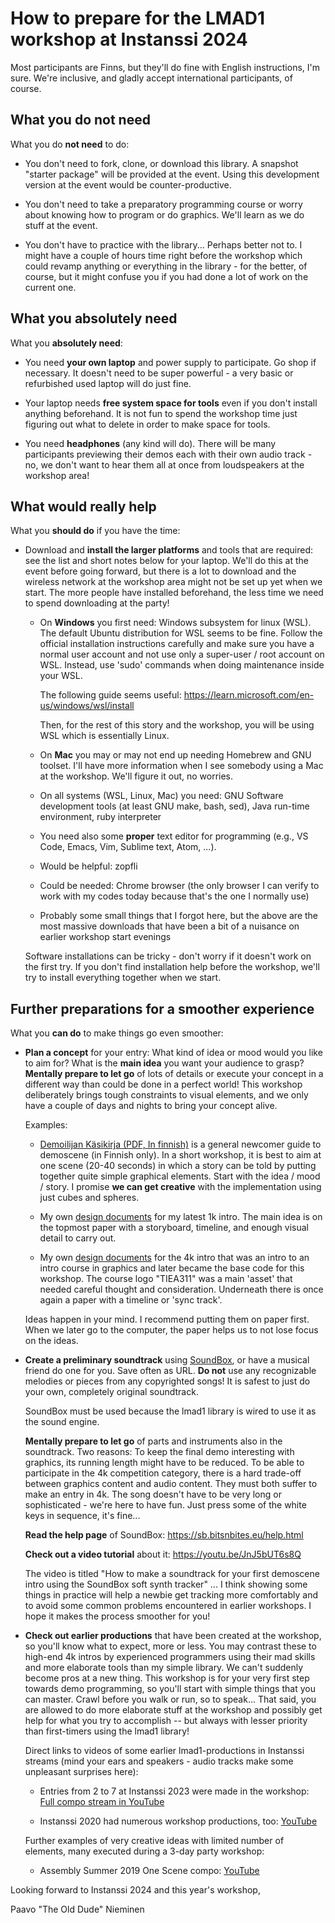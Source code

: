 # How to prepare for the LMAD1 workshop at Instanssi 2024

Most participants are Finns, but they'll do fine with English instructions, I'm
sure. We're inclusive, and gladly accept international participants, of course.

## What you do not need

What you do **not need** to do:

- You don't need to fork, clone, or download this library. A snapshot "starter
  package" will be provided at the event. Using this development version at the
  event would be counter-productive.

- You don't need to take a preparatory programming course or worry about knowing
  how to program or do graphics. We'll learn as we do stuff at the event.

- You don't have to practice with the library... Perhaps better not to. I might
  have a couple of hours time right before the workshop which could revamp
  anything or everything in the library - for the better, of course, but it
  might confuse you if you had done a lot of work on the current one.

## What you absolutely need

What you **absolutely need**:

- You need **your own laptop** and power supply to participate. Go shop if
  necessary. It doesn't need to be super powerful - a very basic or refurbished
  used laptop will do just fine.

- Your laptop needs **free system space for tools** even if you don't
  install anything beforehand. It is not fun to spend the workshop time just
  figuring out what to delete in order to make space for tools.

- You need **headphones** (any kind will do). There will be many participants
  previewing their demos each with their own audio track - no, we don't want to
  hear them all at once from loudspeakers at the workshop area!

## What would really help

What you **should do** if you have the time:

- Download and **install the larger platforms** and tools that are required: see
  the list and short notes below for your laptop. We'll do this at the event
  before going forward, but there is a lot to download and the wireless network
  at the workshop area might not be set up yet when we start. The more people
  have installed beforehand, the less time we need to spend downloading at the
  party!

  + On **Windows** you first need: Windows subsystem for linux (WSL). The
    default Ubuntu distribution for WSL seems to be fine. Follow the official
    installation instructions carefully and make sure you have a normal user
    account and not use only a super-user / root account on WSL. Instead, use
    'sudo' commands when doing maintenance inside your WSL.

    The following guide seems useful:
    https://learn.microsoft.com/en-us/windows/wsl/install

    Then, for the rest of this story and the workshop, you will be using WSL
    which is essentially Linux.

  + On **Mac** you may or may not end up needing Homebrew and GNU toolset. I'll
    have more information when I see somebody using a Mac at the workshop. We'll
    figure it out, no worries.

  + On all systems (WSL, Linux, Mac) you need: GNU Software development tools
    (at least GNU make, bash, sed), Java run-time environment, ruby interpreter
    
  + You need also some **proper** text editor for programming (e.g., VS Code,
    Emacs, Vim, Sublime text, Atom, ...).

  + Would be helpful: zopfli

  + Could be needed: Chrome browser (the only browser I can verify to
    work with my codes today because that's the one I normally use)

  + Probably some small things that I forgot here, but the above are the most
    massive downloads that have been a bit of a nuisance on earlier workshop
    start evenings

  Software installations can be tricky - don't worry if it doesn't work on the
  first try. If you don't find installation help before the workshop, we'll try
  to install everything together when we start.

## Further preparations for a smoother experience

What you **can do** to make things go even smoother:

- **Plan a concept** for your entry: What kind of idea or mood would you like to
  aim for? What is the **main idea** you want your audience to grasp? **Mentally
  prepare to let go** of lots of details or execute your concept in a different
  way than could be done in a perfect world! This workshop deliberately brings
  tough constraints to visual elements, and we only have a couple of days and
  nights to bring your concept alive.

  Examples:

  + [Demoilijan Käsikirja (PDF, In finnish)](https://www.postimuseo.fi/wp-content/uploads/2023/08/demoilijan_kasikirja_0623_A5_N.pdf)
    is a general newcomer guide to demoscene (in Finnish only). In a short workshop, it is best to
    aim at one scene (20-40 seconds) in which a story can be told by putting
    together quite simple graphical elements. Start with the idea / mood /
    story. I promise **we can get creative** with the implementation using just
    cubes and spheres.

  + My own [design documents](http://users.jyu.fi/~nieminen/juttuja/pasilawoods_design_papers.jpg)
    for my latest 1k intro. The main idea is on the topmost paper with a
    storyboard, timeline, and enough visual detail to carry out.

  + My own [design documents](http://users.jyu.fi/~nieminen/courselogo_plan.jpg)
    for the 4k intro that was an intro to an intro course in graphics and later
    became the base code for this workshop. The course logo "TIEA311" was a main 'asset' that needed careful
    thought and consideration. Underneath there is once again a paper with a timeline or 'sync
    track'.

  Ideas happen in your mind. I recommend putting them on paper first. When we
  later go to the computer, the paper helps us to not lose focus on the ideas.

- **Create a preliminary soundtrack** using [SoundBox](https://sb.bitsnbites.eu),
  or have a musical friend do one for you. Save often as URL. **Do not**
  use any recognizable melodies or pieces
  from any copyrighted songs! It is safest to just do your own, completely
  original soundtrack.

  SoundBox must be used because the lmad1 library is wired to use it as the
  sound engine.
  
  **Mentally prepare to let go** of parts and instruments also
  in the soundtrack. Two reasons: To keep the final demo interesting with
  graphics, its running length might have to be reduced. To be able to
  participate in the 4k competition category, there is a hard trade-off between
  graphics content and audio content. They must both suffer to make an entry in
  4k. The song doesn't have to be very long or sophisticated - we're here to
  have fun. Just press some of the white keys in sequence, it's fine...

  **Read the help page** of SoundBox: https://sb.bitsnbites.eu/help.html 

  **Check out a video tutorial** about it: https://youtu.be/JnJ5bUT6s8Q

  The video is titled "How to make a soundtrack for your first demoscene intro using the
  SoundBox soft synth tracker" ... I think showing some things in
  practice will help a newbie get tracking more comfortably and to
  avoid some common problems encountered in earlier workshops. I hope
  it makes the process smoother for you!

- **Check out earlier productions** that have been created at the workshop, so
  you'll know what to expect, more or less. You may contrast these to high-end
  4k intros by experienced programmers using their mad skills and more elaborate
  tools than my simple library. We can't suddenly become pros at a new thing.
  This workshop is for your very first step towards demo programming, so you'll
  start with simple things that you can master. Crawl before you walk or run, so
  to speak... That said, you are allowed to do more elaborate stuff at the
  workshop and possibly get help for what you try to accomplish -- but always
  with lesser priority than first-timers using the lmad1 library!

  Direct links to videos of some earlier lmad1-productions in Instanssi streams (mind your ears and speakers - audio tracks make some unpleasant surprises here):

  + Entries from 2 to 7 at Instanssi 2023 were made in the workshop: [Full compo
    stream in YouTube](https://www.youtube.com/watch?v=bu7VoU3IrAU)

  + Instanssi 2020 had numerous workshop productions, too: [YouTube](https://www.youtube.com/watch?v=iBWlcQw-EYc)

  Further examples of very creative ideas with limited number of elements, many executed during a 3-day party workshop:
  
  + Assembly Summer 2019 One Scene compo: [YouTube](https://www.youtube.com/watch?v=3ciW4HLmYCc)

Looking forward to Instanssi 2024 and this year's workshop,

Paavo "The Old Dude" Nieminen
